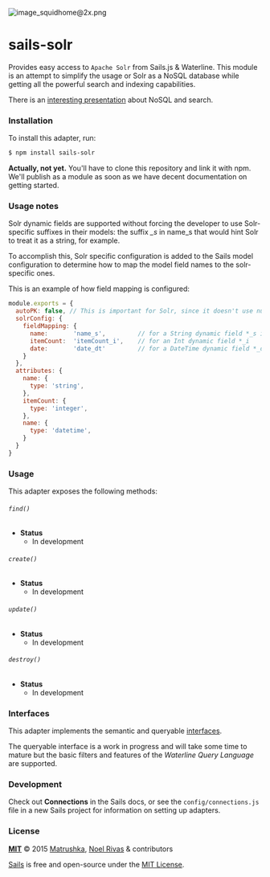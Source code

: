 ![image_squidhome@2x.png](http://i.imgur.com/RIvu9.png)

# sails-solr

Provides easy access to `Apache Solr` from Sails.js & Waterline. This module is an attempt to simplify the usage or Solr as a NoSQL database while getting all the powerful search and indexing capabilities.

There is an [interesting presentation](http://www.slideshare.net/lucenerevolution/solr-cloud-the-search-first-nosql-database-extended-deep-dive) about NoSQL and search.

### Installation

To install this adapter, run:

```sh
$ npm install sails-solr
```

**Actually, not yet.** You'll have to clone this repository and link it with npm. We'll publish as a module as soon as we have decent documentation on getting started.

### Usage notes
Solr dynamic fields are supported without forcing the developer to use Solr-specific suffixes in their models: the suffix *_s* in name_s that would hint Solr to treat it as a string, for example. 

To accomplish this, Solr specific configuration is added to the Sails model configuration to determine how to map the model field names to the solr-specific ones.

This is an example of how field mapping is configured:

```javascript
module.exports = {
  autoPK: false, // This is important for Solr, since it doesn't use numeric IDs
  solrConfig: {
    fieldMapping: {
      name:       'name_s',         // for a String dynamic field *_s in your schema.xml
      itemCount:  'itemCount_i',    // for an Int dynamic field *_i 
      date:       'date_dt'         // for a DateTime dynamic field *_dt
    }
  },
  attributes: {
    name: {
      type: 'string',
    },
    itemCount: {
      type: 'integer',
    },
    name: {
      type: 'datetime',
    }
  }
}
```
### Usage

This adapter exposes the following methods:

###### `find()`

+ **Status**
  + In development

###### `create()`

+ **Status**
  + In development

###### `update()`

+ **Status**
  + In development

###### `destroy()`

+ **Status**
  + In development


### Interfaces

This adapter implements the semantic and queryable [interfaces](https://github.com/balderdashy/sails-docs/blob/master/contributing/adapter-specification.md).

The queryable interface is a work in progress and will take some time to mature but the basic filters and features of the *Waterline Query Language* are supported.

### Development

Check out **Connections** in the Sails docs, or see the `config/connections.js` file in a new Sails project for information on setting up adapters.


### License

**[MIT](./LICENSE)**
&copy; 2015 [Matrushka](http://www.matrushka.com.mx),
[Noel Rivas](http://www.nelovishk.com) & contributors

[Sails](http://sailsjs.org) is free and open-source under the [MIT License](http://sails.mit-license.org/).


